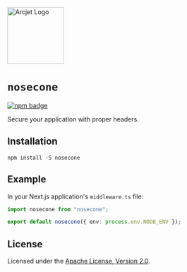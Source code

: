 <a href="https://arcjet.com" target="_arcjet-home">
  <picture>
    <source media="(prefers-color-scheme: dark)" srcset="https://arcjet.com/logo/arcjet-dark-lockup-voyage-horizontal.svg">
    <img src="https://arcjet.com/logo/arcjet-light-lockup-voyage-horizontal.svg" alt="Arcjet Logo" height="128" width="auto">
  </picture>
</a>

# `nosecone`

<p>
  <a href="https://www.npmjs.com/package/nosecone">
    <picture>
      <source media="(prefers-color-scheme: dark)" srcset="https://img.shields.io/npm/v/nosecone?style=flat-square&label=%E2%9C%A6Aj&labelColor=000000&color=5C5866">
      <img alt="npm badge" src="https://img.shields.io/npm/v/nosecone?style=flat-square&label=%E2%9C%A6Aj&labelColor=ECE6F0&color=ECE6F0">
    </picture>
  </a>
</p>

Secure your application with proper headers.

## Installation

```shell
npm install -S nosecone
```

## Example

In your Next.js application's `middleware.ts` file:

```ts
import nosecone from "nosecone";

export default nosecone({ env: process.env.NODE_ENV });
```

## License

Licensed under the [Apache License, Version 2.0][apache-license].

[apache-license]: http://www.apache.org/licenses/LICENSE-2.0
